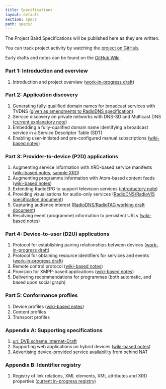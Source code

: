 ```yaml
---
title: Specifications
layout: default
section: specs
path: specs/
---
```


The Project Baird Specifications will be published here as they are written.

You can track project activity by watching the [project on GitHub](http://github.com/nexgenta/Baird).

Early drafts and notes can be found on the [GitHub Wiki](http://wiki.github.com/nexgenta/Baird/).

### Part 1: Introduction and overview

1. Introduction and project overview ([work-in-progress draft](draft-mcroberts-baird-overview.html))

### Part 2: Application discovery

1. Generating fully-qualified domain names for broadcast services with TVDNS ([given as amendments to RadioDNS specification](/discovery/tvdns/))
2. Service discovery on private networks with DNS-SD and Multicast DNS ([current explanatory note](/discovery/bonjour/))
3. Embedding a fully-qualified domain name identifying a broadcast service in a Service Descriptor Table (SDT)
4. Enabling user-initiated and pre-configured manual subscriptions ([wiki-based notes](http://wiki.github.com/nexgenta/Baird/manual-service-subscription))

### Part 3: Provider-to-device (P2D) applications

1. Augmenting service information with XRD-based service manifests ([wiki-based notes](http://wiki.github.com/nexgenta/Baird/service-manifests), [sample XRD](http://github.com/nexgenta/Baird/blob/gh-pages/applications/manifests/sample-bbc.xml))
2. Augmenting programme information with Atom-based content feeds ([wiki-based notes](http://wiki.github.com/nexgenta/Baird/content-feeds))
3. Extending RadioEPG to support television services ([introductory note](http://baird.nx/applications/epg/))
4. Providing visualisations for audio-only services ([RadioDNS/RadioVIS specification document](http://radiodns.org/wp-content/uploads/2009/12/RVIS01_1.0.0.pdf))
5. Capturing audience interest ([RadioDNS/RadioTAG working draft document](http://radiodns.org/wp-content/uploads/2009/03/rtag011.pdf))
6. Resolving event (programme) information to persistent URLs ([wiki-based notes](http://wiki.github.com/nexgenta/Baird/programmes-ontology-resolver))

### Part 4: Device-to-user (D2U) applications

1. Protocol for establishing pairing relationships between devices ([work-in-progress draft](draft-mcroberts-remote-pairing.html))
2. Protocol for obtaining resource identifiers for services and events ([work-in-progress draft](draft-mcroberts-nowp.html))
3. Remote control protocol ([wiki-based notes](http://wiki.github.com/nexgenta/Baird/ip-remote-control))
4. Provision for XMPP-based applications ([wiki-based notes](http://wiki.github.com/nexgenta/Baird/xmpp))
5. Delivering recommendations for programmes (both automatic, and based upon social graph)

### Part 5: Conformance profiles

1. Device profiles ([wiki-based notes](http://wiki.github.com/nexgenta/Baird/device-profiles))
2. Content profiles
3. Transport profiles

### Appendix A: Supporting specifications

1. [uri: DVB scheme Internet-Draft](draft-mcroberts-uri-dvb.html)
2. Supporting web applications on hybrid devices ([wiki-based notes](http://wiki.github.com/nexgenta/Baird/javascript-support-for-tuners))
3. Advertising device-provided service availability from behind NAT

### Appendix B: Identifier registry

1. Registry of link relations, XML elements, XML attributes and XRD properties ([current in-progress registry](/ns/))
